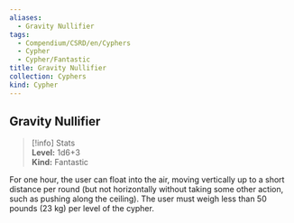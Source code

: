 ```yaml
---
aliases:
  - Gravity Nullifier
tags:
  - Compendium/CSRD/en/Cyphers
  - Cypher
  - Cypher/Fantastic
title: Gravity Nullifier
collection: Cyphers
kind: Cypher
---
```

## Gravity Nullifier  
>[!info] Stats  
> **Level:** 1d6+3  
> **Kind:** Fantastic
  
For one hour, the user can float into the air, moving vertically up to a short distance per round (but not horizontally without taking some other action, such as pushing along the ceiling). The user must weigh less than 50 pounds (23 kg) per level of the cypher.